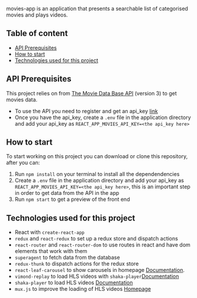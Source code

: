 movies-app is an application that presents a searchable list of categorised movies and plays videos.

## Table of content
* [API Prerequisites](#API-Prerequisites)
* [How to start](#How-to-start)
* [Technologies used for this project](#Technologies-used-for-this-project)

## API Prerequisites
This project relies on from [The Movie Data Base API](https://www.themoviedb.org/) (version 3) to get movies data.

* To use the API you need to register and get an api_key [link](https://www.themoviedb.org/account/signup)
* Once you have the api_key, create a `.env` file in the application directory and add your api_key as `REACT_APP_MOVIES_API_KEY=<the api_key here>`

## How to start
To start working on this project you can download or clone this repository, after you can:

1. Run `npm install` on your terminal to install all the dependendencies
2. Create a `.env` file in the application directory and add your api_key as `REACT_APP_MOVIES_API_KEY=<the api_key here>`, this is an important step in order to get data from the API in the app
3. Run `npm start` to get a preview of the front end

## Technologies used for this project
* React with `create-react-app`
* `redux` and `react-redux` to set up a redux store and dispatch actions
* `react-router` and `react-router-dom` to use routes in react and have dom elements that work with them
* `superagent` to fetch data from the database 
* `redux-thunk` to dispatch actions for the redux store
* `react-leaf-carousel` to show carousels in homepage [Documentation](https://github.com/leaffm/react-infinite-carousel#readme).
* `vimond-replay` to load HLS videos with `shaka-player`[Documentation](https://github.com/vimond/replay)
* `shaka-player` to load HLS videos [Documentation](https://github.com/google/shaka-player)
* `mux.js` to improve the loading of HLS videos [Homepage](https://github.com/videojs/mux.js/)

